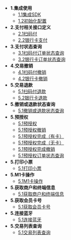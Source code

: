 * **1.集成使用**
    * [1.1集成SDK](design/protocol.md)
    * [1.2初始化配置](design/signature.md)
* **2.支付相关接口定义**
    * [2.1扫码付](payguide/mini.md)
    * [2.2银行卡支付](payguide/repeal.md)
* **3.支付状态查询**
    * [3.1扫码付订单状态查询](basicability/notify.md)
    * [3.2银行卡订单状态查询](basicability/thirdpartyorderquery.md)
* **4.交易撤销**
    * [4.1扫码付撤销](others/qa.md)
    * [4.2银行卡撤销](globalparamexplain.md)
* **5.交易退款**
    * [5.1扫码付退款](others/qa.md)
    * [5.2银行卡退款](globalparamexplain.md)
* **5.撤销或退款状态查询**
    * [5.1撤销或退款状态查询](others/qa.md)
* **5.预授权**
    * [5.1预授权](others/qa.md)
    * [5.1预授权撤销](others/qa.md)
    * [5.1预授权完成（有卡）](others/qa.md)
    * [5.1预授权完成（无卡）](others/qa.md)
    * [5.1预授权完成撤销](others/qa.md)
    * [5.1预授权订单状态查询](others/qa.md)
* **5.打印小票**
    * [5.1打印小票](others/qa.md)
* **5.M1卡操作**
    * [5.1M1卡操作](others/qa.md)
* **5.获取商户和终端信息**
    * [5.1获取商户和终端信息](others/qa.md)
* **5.获取会员卡号**
    * [5.1获取会员卡号](others/qa.md)
* **5.连接蓝牙**
    * [5.1连接蓝牙](others/qa.md)
* **5.交易列表查询**
    * [5.1交易列表查询](others/qa.md)
